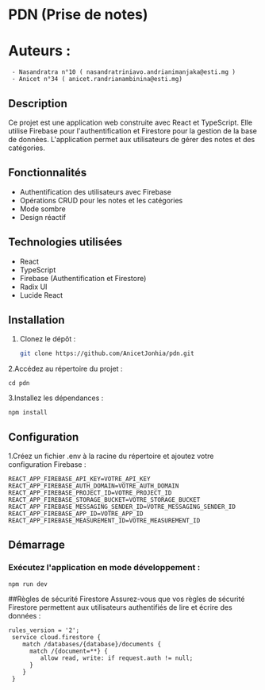 # PDN (Prise de notes)
# Auteurs :
     - Nasandratra n°10 ( nasandratriniavo.andrianimanjaka@esti.mg )
     - Anicet n°34 ( anicet.randrianambinina@esti.mg)

## Description
Ce projet est une application web construite avec React et TypeScript. Elle utilise Firebase pour l'authentification et Firestore pour la gestion de la base de données. L'application permet aux utilisateurs de gérer des notes et des catégories.

## Fonctionnalités
- Authentification des utilisateurs avec Firebase
- Opérations CRUD pour les notes et les catégories
- Mode sombre
- Design réactif

## Technologies utilisées
- React
- TypeScript
- Firebase (Authentification et Firestore)
- Radix UI
- Lucide React

## Installation
1. Clonez le dépôt :
   ```bash
   git clone https://github.com/AnicetJonhia/pdn.git

2.Accédez au répertoire du projet :
        
    cd pdn

3.Installez les dépendances :
        
    npm install


## Configuration
1.Créez un fichier .env à la racine du répertoire et ajoutez votre configuration Firebase :

    REACT_APP_FIREBASE_API_KEY=VOTRE_API_KEY
    REACT_APP_FIREBASE_AUTH_DOMAIN=VOTRE_AUTH_DOMAIN
    REACT_APP_FIREBASE_PROJECT_ID=VOTRE_PROJECT_ID
    REACT_APP_FIREBASE_STORAGE_BUCKET=VOTRE_STORAGE_BUCKET
    REACT_APP_FIREBASE_MESSAGING_SENDER_ID=VOTRE_MESSAGING_SENDER_ID
    REACT_APP_FIREBASE_APP_ID=VOTRE_APP_ID
    REACT_APP_FIREBASE_MEASUREMENT_ID=VOTRE_MEASUREMENT_ID


## Démarrage
### Exécutez l'application en mode développement :
    npm run dev

    
##Règles de sécurité Firestore
Assurez-vous que vos règles de sécurité Firestore permettent aux utilisateurs authentifiés de lire et écrire des données :
     
    rules_version = '2';
     service cloud.firestore {
        match /databases/{database}/documents {
          match /{document=**} {
             allow read, write: if request.auth != null;
          }
        }
     }

     
     
     
   
